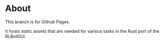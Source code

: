 # About

This branch is for Github Pages.

It hosts static assets that are needed for various tasks in the Rust port of the RLBotGUI. 
